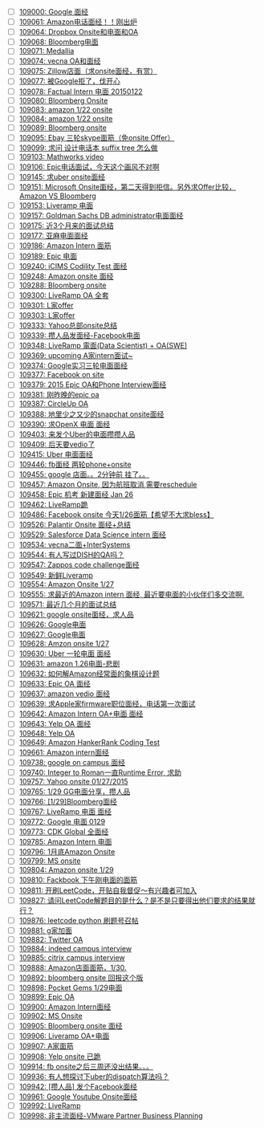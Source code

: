 - [ ] [109000: Google  面经](http://instant.1point3acres.com/thread/109000)
- [ ] [109061: Amazon电话面经！！刚出炉](http://instant.1point3acres.com/thread/109061)
- [ ] [109064: Dropbox Onsite和电面和OA](http://instant.1point3acres.com/thread/109064)
- [ ] [109068: Bloomberg电面](http://instant.1point3acres.com/thread/109068)
- [ ] [109071: Medallia](http://instant.1point3acres.com/thread/109071)
- [ ] [109074: vecna OA和面经](http://instant.1point3acres.com/thread/109074)
- [ ] [109075: Zillow店面（求onsite面经，有赏）](http://instant.1point3acres.com/thread/109075)
- [ ] [109077: 被Google拒了，伐开心](http://instant.1point3acres.com/thread/109077)
- [ ] [109078: Factual Intern 电面 20150122](http://instant.1point3acres.com/thread/109078)
- [ ] [109080: Bloomberg Onsite](http://instant.1point3acres.com/thread/109080)
- [ ] [109083: amazon 1/22 onsite](http://instant.1point3acres.com/thread/109083)
- [ ] [109084: amazon 1/22 onsite](http://instant.1point3acres.com/thread/109084)
- [ ] [109089: Bloomberg onsite](http://instant.1point3acres.com/thread/109089)
- [ ] [109095: Ebay 三轮skype面筋（免onsite Offer）](http://instant.1point3acres.com/thread/109095)
- [ ] [109099: 求问 设计电话本 suffix tree 怎么做](http://instant.1point3acres.com/thread/109099)
- [ ] [109103: Mathworks video](http://instant.1point3acres.com/thread/109103)
- [ ] [109106: Epic电话面试，今天这个画风不对啊](http://instant.1point3acres.com/thread/109106)
- [ ] [109145: 求uber onsite面经](http://instant.1point3acres.com/thread/109145)
- [ ] [109151: Microsoft Onsite面经，第二天得到拒信。另外求Offer比较，Amazon VS Bloomberg](http://instant.1point3acres.com/thread/109151)
- [ ] [109153: Liveramp 电面](http://instant.1point3acres.com/thread/109153)
- [ ] [109157: Goldman Sachs DB administrator电面面经](http://instant.1point3acres.com/thread/109157)
- [ ] [109175: 近3个月来的面试总结](http://instant.1point3acres.com/thread/109175)
- [ ] [109177: 亚麻电面面经](http://instant.1point3acres.com/thread/109177)
- [ ] [109186: Amazon Intern 面筋](http://instant.1point3acres.com/thread/109186)
- [ ] [109189: Epic 电面](http://instant.1point3acres.com/thread/109189)
- [ ] [109240: iCIMS Codility Test 面经](http://instant.1point3acres.com/thread/109240)
- [ ] [109248: Amazon onsite 面经](http://instant.1point3acres.com/thread/109248)
- [ ] [109288: Bloomberg onsite](http://instant.1point3acres.com/thread/109288)
- [ ] [109300: LiveRamp OA 全套](http://instant.1point3acres.com/thread/109300)
- [ ] [109301: L家offer](http://instant.1point3acres.com/thread/109301)
- [ ] [109303: L家offer](http://instant.1point3acres.com/thread/109303)
- [ ] [109333: Yahoo总部onsite总结](http://instant.1point3acres.com/thread/109333)
- [ ] [109339: 攒人品发面经-Facebook电面](http://instant.1point3acres.com/thread/109339)
- [ ] [109348: LiveRamp 電面(Data Scientist) + OA(SWE)](http://instant.1point3acres.com/thread/109348)
- [ ] [109369: upcoming A家intern面试~](http://instant.1point3acres.com/thread/109369)
- [ ] [109374: Google实习三轮电面面经](http://instant.1point3acres.com/thread/109374)
- [ ] [109377: Facebook on site](http://instant.1point3acres.com/thread/109377)
- [ ] [109379: 2015 Epic OA和Phone Interview面经](http://instant.1point3acres.com/thread/109379)
- [ ] [109381: 刚昨晚的epic oa](http://instant.1point3acres.com/thread/109381)
- [ ] [109387: CircleUp OA](http://instant.1point3acres.com/thread/109387)
- [ ] [109388: 地里少之又少的snapchat onsite面经](http://instant.1point3acres.com/thread/109388)
- [ ] [109390: 求OpenX 电面 面经](http://instant.1point3acres.com/thread/109390)
- [ ] [109403: 来发个Uber的电面攒攒人品](http://instant.1point3acres.com/thread/109403)
- [ ] [109409: 后天要vedio了](http://instant.1point3acres.com/thread/109409)
- [ ] [109415: Uber 电面面经](http://instant.1point3acres.com/thread/109415)
- [ ] [109446: fb面经 两轮phone+onsite](http://instant.1point3acres.com/thread/109446)
- [ ] [109455: google 店面。。2分钟前 挂了。。](http://instant.1point3acres.com/thread/109455)
- [ ] [109457: Amazon Onsite, 因为航班取消,需要reschedule](http://instant.1point3acres.com/thread/109457)
- [ ] [109458: Epic 机考 新建面经 Jan 26](http://instant.1point3acres.com/thread/109458)
- [ ] [109462: LiveRamp跪](http://instant.1point3acres.com/thread/109462)
- [ ] [109486: Facebook onsite 今天1/26面筋【希望不大求bless】](http://instant.1point3acres.com/thread/109486)
- [ ] [109526: Palantir Onsite 面经+总结](http://instant.1point3acres.com/thread/109526)
- [ ] [109529: Salesforce Data Science intern 面经](http://instant.1point3acres.com/thread/109529)
- [ ] [109534: vecna二面+InterSystems](http://instant.1point3acres.com/thread/109534)
- [ ] [109544: 有人写过DISH的QA吗？](http://instant.1point3acres.com/thread/109544)
- [ ] [109547: Zappos code challenge面经](http://instant.1point3acres.com/thread/109547)
- [ ] [109549: 新鲜Liveramp](http://instant.1point3acres.com/thread/109549)
- [ ] [109554: Amazon Onsite 1/27](http://instant.1point3acres.com/thread/109554)
- [ ] [109555: 求最近的Amazon intern 面经, 最近要电面的小伙伴们多交流啊.](http://instant.1point3acres.com/thread/109555)
- [ ] [109571: 最近几个月的面试总结](http://instant.1point3acres.com/thread/109571)
- [ ] [109621: google onsite面经，求人品](http://instant.1point3acres.com/thread/109621)
- [ ] [109626: Google电面](http://instant.1point3acres.com/thread/109626)
- [ ] [109627: Google电面](http://instant.1point3acres.com/thread/109627)
- [ ] [109628: Amzon onsite 1/27](http://instant.1point3acres.com/thread/109628)
- [ ] [109630: Uber 一轮电面 面经](http://instant.1point3acres.com/thread/109630)
- [ ] [109631: amazon 1.26电面-悲剧](http://instant.1point3acres.com/thread/109631)
- [ ] [109632: 如何解Amazon经常面的象棋设计题](http://instant.1point3acres.com/thread/109632)
- [ ] [109633: Epic OA 面经](http://instant.1point3acres.com/thread/109633)
- [ ] [109637: amazon vedio 面经](http://instant.1point3acres.com/thread/109637)
- [ ] [109639: 求Apple家firmware职位面经，电话第一次面试](http://instant.1point3acres.com/thread/109639)
- [ ] [109642: Amazon Intern OA+电面 面经](http://instant.1point3acres.com/thread/109642)
- [ ] [109643: Yelp OA 面经](http://instant.1point3acres.com/thread/109643)
- [ ] [109648: Yelp OA](http://instant.1point3acres.com/thread/109648)
- [ ] [109649: Amazon HankerRank Coding Test](http://instant.1point3acres.com/thread/109649)
- [ ] [109661: Amazon intern面经](http://instant.1point3acres.com/thread/109661)
- [ ] [109738: google on campus 面经](http://instant.1point3acres.com/thread/109738)
- [ ] [109740: Integer to Roman一直Runtime Error, 求助](http://instant.1point3acres.com/thread/109740)
- [ ] [109757: Yahoo onsite 01/27/2015](http://instant.1point3acres.com/thread/109757)
- [ ] [109765: 1/29 GG电面分享，攒人品](http://instant.1point3acres.com/thread/109765)
- [ ] [109766: [1/29]Bloomberg面经](http://instant.1point3acres.com/thread/109766)
- [ ] [109767: LiveRamp 电面 面经](http://instant.1point3acres.com/thread/109767)
- [ ] [109772: Google  电面 0129](http://instant.1point3acres.com/thread/109772)
- [ ] [109773: CDK Global 全面经](http://instant.1point3acres.com/thread/109773)
- [ ] [109785: Amazon Intern 电面](http://instant.1point3acres.com/thread/109785)
- [ ] [109796: 1月底Amazon Onsite](http://instant.1point3acres.com/thread/109796)
- [ ] [109799: MS onsite](http://instant.1point3acres.com/thread/109799)
- [ ] [109804: Amazon onsite 1/29](http://instant.1point3acres.com/thread/109804)
- [ ] [109810: Fackbook 下午刚电面的面筋](http://instant.1point3acres.com/thread/109810)
- [ ] [109811: 开刷LeetCode，开贴自我督促～有兴趣者可加入](http://instant.1point3acres.com/thread/109811)
- [ ] [109827: 请问LeetCode解题目的是什么？是不是只要得出他们要求的结果就行？](http://instant.1point3acres.com/thread/109827)
- [ ] [109876: leetcode python 刷题号召帖](http://instant.1point3acres.com/thread/109876)
- [ ] [109881: g家加面](http://instant.1point3acres.com/thread/109881)
- [ ] [109882: Twitter OA](http://instant.1point3acres.com/thread/109882)
- [ ] [109884: indeed campus interview](http://instant.1point3acres.com/thread/109884)
- [ ] [109885: citrix campus interview](http://instant.1point3acres.com/thread/109885)
- [ ] [109888: Amazon店面面筋，1/30.](http://instant.1point3acres.com/thread/109888)
- [ ] [109892: bloomberg onsite 回报这个版](http://instant.1point3acres.com/thread/109892)
- [ ] [109898: Pocket Gems 1/29电面](http://instant.1point3acres.com/thread/109898)
- [ ] [109899: Epic OA](http://instant.1point3acres.com/thread/109899)
- [ ] [109900: Amazon Intern面经](http://instant.1point3acres.com/thread/109900)
- [ ] [109902: MS Onsite](http://instant.1point3acres.com/thread/109902)
- [ ] [109905: Bloomberg onsite 面经](http://instant.1point3acres.com/thread/109905)
- [ ] [109906: Liveramp OA+电面](http://instant.1point3acres.com/thread/109906)
- [ ] [109907: A家面筋](http://instant.1point3acres.com/thread/109907)
- [ ] [109908: Yelp onsite 已跪](http://instant.1point3acres.com/thread/109908)
- [ ] [109914: fb onsite之后三周还没出结果。。。](http://instant.1point3acres.com/thread/109914)
- [ ] [109936: 有人想探讨下uber的dispatch算法吗？](http://instant.1point3acres.com/thread/109936)
- [ ] [109942: [攒人品] 发个Facebook面经](http://instant.1point3acres.com/thread/109942)
- [ ] [109961: Google Youtube Onsite面经](http://instant.1point3acres.com/thread/109961)
- [ ] [109992: LiveRamp](http://instant.1point3acres.com/thread/109992)
- [ ] [109998: 非主流面经-VMware Partner Business Planning](http://instant.1point3acres.com/thread/109998)
